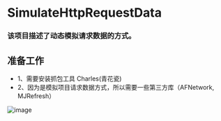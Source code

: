 # SimulateHttpRequestData
### 该项目描述了动态模拟请求数据的方式。
## 准备工作
- 1、需要安装抓包工具 Charles(青花瓷)
- 2、因为是模拟项目请求数据方式，所以需要一些第三方库（AFNetwork, MJRefresh）

![image](http://github.com/sjxjjx/SimulateHttpRequestData/raw/master/images-folder/001.png)
